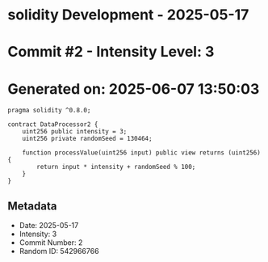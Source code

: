 ﻿# solidity Development - 2025-05-17
# Commit #2 - Intensity Level: 3
# Generated on: 2025-06-07 13:50:03
```solidity
pragma solidity ^0.8.0;

contract DataProcessor2 {
    uint256 public intensity = 3;
    uint256 private randomSeed = 130464;

    function processValue(uint256 input) public view returns (uint256) {
        return input * intensity + randomSeed % 100;
    }
}
```
## Metadata
- Date: 2025-05-17
- Intensity: 3
- Commit Number: 2
- Random ID: 542966766
